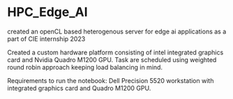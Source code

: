 # HPC_Edge_AI
created an openCL based heterogenous server for edge ai applications as a part of CIE internship 2023

Created a custom hardware platform consisting of intel integrated graphics card and Nvidia Quadro M1200 GPU. Task are scheduled using weighted round robin approach keeping load balancing in mind.

Requirements to run the notebook: 
Dell Precision 5520 workstation with integrated graphics card and Quadro M1200 GPU.
